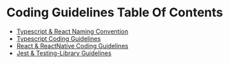 # Coding Guidelines Table Of Contents

- [Typescript & React Naming Convention](common-naming-patterns.md)
- [Typescript Coding Guidelines](common-coding-patterns.md)
- [React & ReactNative Coding Guidelines](common-react-patterns.md)
- [Jest & Testing-Library Guidelines](common-unit-testing.md)
